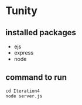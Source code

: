 # Tunity

## installed packages
* ejs
* express
* node

## command to run
``` 
cd Iteration4
node server.js 
```